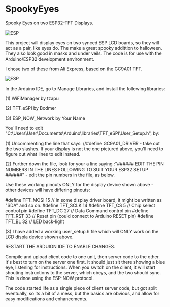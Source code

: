 # SpookyEyes
Spooky Eyes on two ESP32-TFT Displays.

<picture>
 <source media="(prefers-color-scheme: dark)" srcset="eyes.png">
 <source media="(prefers-color-scheme: light)" srcset="eyes.png">
 <img alt="ESP" src="ESP">
</picture>

This project will display eyes on two synced ESP LCD boards, so they will act as a pair, like eyes do.  The make a great spooky addittion to halloween.  They also look good in masks and under veils.  The code is for use with the Arduino/ESP32 development environment.

I chose two of these from Ali Express, based on the GC9A01 TFT.

<picture>
 <source media="(prefers-color-scheme: dark)" srcset="ESPboard.png">
 <source media="(prefers-color-scheme: light)" srcset="ESPboard.png">
 <img alt="ESP" src="ESP">
</picture>

In the Arduino IDE, go to Manage Libraries, and install the following libraries:


(1) WiFiManager by tzapu

(2) TFT_eSPI by Bodmer

(3) ESP_NOW_Network by Your Name

You'll need to edit "C:\Users\User\Documents\Arduino\libraries\TFT_eSPI\User_Setup.h", by:

(1) Uncommenting the line that says: //#define GC9A01_DRIVER  - take out the two slashes.  If your display is not the one pictured above, you'll need to figure out what lines to edit instead.

(2) Further down the file, look for your a line saying :"###### EDIT THE PIN NUMBERS IN THE LINES FOLLOWING TO SUIT YOUR ESP32 SETUP   ######" - edit the pin numbers in the file, as below.

Use these working pinouts ONLY for the display device shown above - other devices will have differing pinouts:

#define TFT_MOSI 15 // In some display driver board, it might be written as "SDA" and so on.
#define TFT_SCLK 14
#define TFT_CS   5  // Chip select control pin
#define TFT_DC   27  // Data Command control pin
#define TFT_RST  33  // Reset pin (could connect to Arduino RESET pin)
#define TFT_BL   32  // LED back-light

(3) I have added a working user_setup.h file which will ONLY work on the LCD displa device shown above.

RESTART THE ARDUION IDE TO ENABLE CHANGES.

Compile and upload client code to one unit, then server code to the other.  It's best to turn on the server one first.  It should just sit there showing a blue eye, listening for instructions.  When you switch on the client, it will start shouting instructions to the server, which obeys, and the two should sync.  This is dnoe using the ESP-NOW protocol.

The code started life as a single piece of client server code, but got split eventually, so its a bit of a mess, but the basics are obvious, and allow for easy modifications and enhancements.
